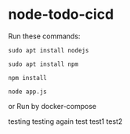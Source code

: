 # node-todo-cicd

Run these commands:


`sudo apt install nodejs`


`sudo apt install npm`


`npm install`

`node app.js`

or Run by docker-compose

testing
testing again
test
test1
test2

